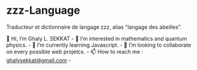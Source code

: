 # zzz-Language
Traducteur et dictionnaire de langage zzz, alias "langage des abeilles".

👋 Hi, I’m Ghaly L. SEKKAT - 
👀 I’m interested in mathematics and quantum physics. - 
🌱 I’m currently learning Javascript. - 
💞️ I’m looking to collaborate on every possible web projetcs. - 
📫 How to reach me : ghalysekkat@gmail.com - 